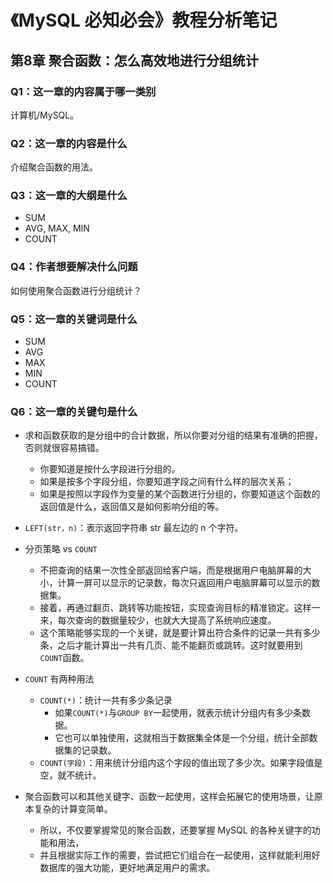 # 《MySQL 必知必会》教程分析笔记

## 第8章 聚合函数：怎么高效地进行分组统计

### Q1：这一章的内容属于哪一类别

计算机/MySQL。

### Q2：这一章的内容是什么

介绍聚合函数的用法。

### Q3：这一章的大纲是什么

- SUM
- AVG, MAX, MIN
- COUNT

### Q4：作者想要解决什么问题

如何使用聚合函数进行分组统计？

### Q5：这一章的关键词是什么

- SUM
- AVG
- MAX
- MIN
- COUNT

### Q6：这一章的关键句是什么

- 求和函数获取的是分组中的合计数据，所以你要对分组的结果有准确的把握，否则就很容易搞错。
  - 你要知道是按什么字段进行分组的。
  - 如果是按多个字段分组，你要知道字段之间有什么样的层次关系；
  - 如果是按照以字段作为变量的某个函数进行分组的，你要知道这个函数的返回值是什么，返回值又是如何影响分组的等。

- `LEFT(str，n)`：表示返回字符串 str 最左边的 n 个字符。

- 分页策略 vs `COUNT`
  - 不把查询的结果一次性全部返回给客户端，而是根据用户电脑屏幕的大小，计算一屏可以显示的记录数，每次只返回用户电脑屏幕可以显示的数据集。
  - 接着，再通过翻页、跳转等功能按钮，实现查询目标的精准锁定。这样一来，每次查询的数据量较少，也就大大提高了系统响应速度。
  - 这个策略能够实现的一个关键，就是要计算出符合条件的记录一共有多少条，之后才能计算出一共有几页、能不能翻页或跳转。这时就要用到 `COUNT`函数。

- `COUNT` 有两种用法
  - `COUNT(*)`：统计一共有多少条记录
    - 如果`COUNT(*)`与`GROUP BY`一起使用，就表示统计分组内有多少条数据。
    - 它也可以单独使用，这就相当于数据集全体是一个分组，统计全部数据集的记录数。
  - `COUNT(字段)`：用来统计分组内这个字段的值出现了多少次。如果字段值是空，就不统计。

- 聚合函数可以和其他关键字、函数一起使用，这样会拓展它的使用场景，让原本复杂的计算变简单。
  - 所以，不仅要掌握常见的聚合函数，还要掌握 MySQL 的各种关键字的功能和用法，
  - 并且根据实际工作的需要，尝试把它们组合在一起使用，这样就能利用好数据库的强大功能，更好地满足用户的需求。
